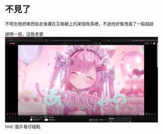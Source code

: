 # 不見了

不明生物把東西偷走後藏在互聯網上的某個角落裡，不過他好像洩漏了一點蹤跡

順帶一提，這我老婆
![](https://raw.githubusercontent.com/Neko-32/PiDoorNotifier/refs/heads/main/image.png)  
hint: 圖片看仔細點
